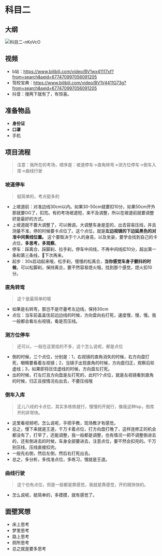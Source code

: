 # 科目二

## 大纲

![科目二-nKoVcO](https://gitee.com/dreamcater/blog-img/raw/master/uPic/科目二-nKoVcO.png)

## 视频

- b站：https://www.bilibili.com/video/BV1wx41117xf?from=search&seid=677470997056091205
- 驾校宝典：https://www.bilibili.com/video/BV1V4411G73g?from=search&seid=677470997056091205
- 抖音：搜两下就有了，有惊喜。

## 准备物品

- **身份证**
- **口罩**
- 手机

## 项目流程

> 注意：我所在的考场，顺序是：坡道停车->直角转弯->测方位停车->倒车入库->曲线行驶

### 坡道停车

> 挺简单的，考点挺多的

- 上坡道前：对准边线30cm以内。如果30-50cm就要扣10分，如果50cm开外那就要GG了，扣完。有的考场坡道短，来不及调整，所以在坡道前就要调整好是最好的方式。
- 上坡道就不要大调整了，可以微调，大调整车身是歪的，出去容易压线，并且测量不准，停的时候要卡点位了。这个点位，就是**左边视镜的下边延黑色的对准中间黄线位置。** 这个要取决于个人的身高，以及坐姿，要学会找到自己的卡点位，**多思考，多观察**。
- 停车：踩离合、踩脚刹、拉手刹，停车中间线，不再中间线扣10分，超出第一条和第三条线，👏下次再来。
- 起步：30s启动起来哦，松手刹，慢慢的松离合，**当你感觉车身子颤抖的时候**，可以松脚刹，保持离合，要不然容易熄火哦，找到那个感觉，熄火扣10分。

### 直角转弯

> 这个是最简单的哦

- 如果是右转弯，那岂不是尽量考左边线，保持30cm
- 点位：当车前盖盖住前边边线的时候，方向盘向右打死，速度慢，慢，慢。我一般都会看左右视镜，看是否压线。

### 测方位停车

> 还可以，一般在这里挂的不多，这个怎么说呢，都是点位

- 倒的时候，三个点位，分别是：1，右视镜的直角消失的时候，右方向盘打死，眼睛要看着左视镜；2，当镜子出现直角的时候，方向盘归正，观察后轮虚线；3，如果即将压住虚线的时候，方向盘左打死。
- 出的时候，打左灯且方向盘是左打死的，此时1个点位，就是左视镜看到直角的时候，归正且按情况右出去，不要压线哦

### 倒车入库

> 正儿八经的卡点位，其实多练练就行，慢慢的开就行，像我这种lsp，倒库开的非常快。

- 这里看视频吧，怎么说呢，手把手教，现场教才有感觉。
- 总之，慢下来就是王道，千万卡着点位，打方向盘打晚了，这样连修正的机会都没有了，打早了，还能调整，我一般都是调整，也有情况一把不调整倒进去的，还有倒进去的时候，车身全部要进去，注意点位，要不然会扣完的。千万别压线，压线直接扣完。
- 一般先右倒，然后左倒，然后右打死出去。
- 总之，多分析，多找准点位，多练习，慢就是王道。

### 曲线行驶

> 这个也有点位，但是一般都是靠感觉，我就是靠感觉，开的贼快快的。

- 怎么说呢，挺简单的，多摸摸，就有感觉了。

## 面壁冥想

- 床上思考
- 梦里思考
- 路上思考
- 厕所思考
- 总之就是要多思考


